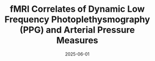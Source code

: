 ---
title: "fMRI Correlates of Dynamic Low Frequency Photoplethysmography (PPG) and Arterial Pressure Measures"
project_id: multimodal_neuroimaging
date: 2025-06-01
conference_id: "OHBM_2025"
presenters:
   - josh_dean
   - burak_akin
   - daniel_handwerker
   - sharif_kronemer
   - tyler_morgan
   - peter_bandettini
summary: "<p>Poster #1355</p>"
file: /assets/presentations/ohbm25_BA.pdf
filename: ohbm25_BA.pdf
layout: presentation
---